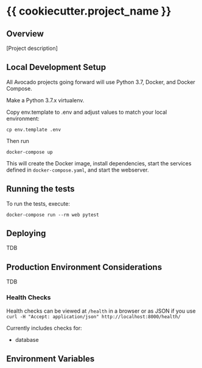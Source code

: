 # {{ cookiecutter.project_name }}

## Overview

[Project description]

## Local Development Setup

All Avocado projects going forward will use Python 3.7, Docker, and Docker Compose.

Make a Python 3.7.x virtualenv.

Copy env.template to .env and adjust values to match your local environment:

    cp env.template .env

Then run

    docker-compose up

This will create the Docker image, install dependencies, start the services defined in `docker-compose.yaml`, and start the webserver.

## Running the tests

To run the tests, execute:

    docker-compose run --rm web pytest

## Deploying

TDB

## Production Environment Considerations

TDB

### Health Checks

Health checks can be viewed at `/health` in a browser or as JSON if you use
`curl -H "Accept: application/json" http://localhost:8000/health/`

Currently includes checks for:

- database


## Environment Variables


